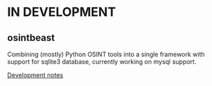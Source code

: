 # IN DEVELOPMENT

## osintbeast

Combining (mostly) Python OSINT tools into a single framework with support for sqlite3 database, currently working on mysql support.

[Development notes](doc/NOTES.md)
